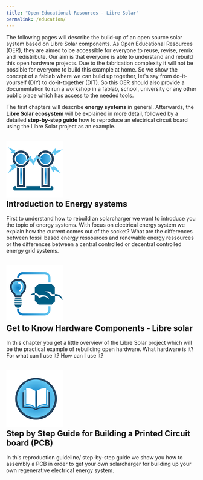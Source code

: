 ```yaml
---
title: "Open Educational Resources - Libre Solar"
permalink: /education/
---
```


The following pages will describe the build-up of an open source solar system based on Libre Solar components. As Open Educational Resources (OER), they are aimed to be accessible for everyone to reuse, revise, remix and redistribute.
Our aim is that everyone is able to understand and rebuild this open hardware projects.
Due to the fabrication complexity it will not be possible for everyone to build this example at home. So we show the concept of a fablab where we can build up together, let's say from do-it-yourself (DIY) to do-it-together (DIT).
So this OER should also provide a documentation to run a workshop in a fablab, school, university or any other public place which has access to the needed tools.

The first chapters will describe **energy systems** in general. Afterwards, the **Libre Solar ecosystem** will be explained in more detail, followed by a detailed **step-by-step guide** how to reproduce an electrical circuit board using the Libre Solar project as an example.


##  ![intro_energy](/media_files/Icons/icon_energy_system_tesla_coil.png) <br /> Introduction to Energy systems

First to understand how to rebuild an solarcharger we want to introduce you the topic of energy systems. With focus on electrical energy system we explain how the current comes out of the socket? What are the differences between fossil based energy ressources and renewable energy ressources or the differences between a central controlled or decentral controlled energy grid systems.


## ![intro_libresolar](/media_files/Icons/icon_get_to_know_libre_solar.png) <br /> Get to Know Hardware Components - Libre solar

In this chapter you get a little overview of the Libre Solar project which will be the practical example of rebuilding open hardware.
What hardware is it? For what can I use it? How can I use it?


<!-- ## ![intro_tools](/media_files/Icons/icon_tools_materials.png) <br /> Overview of fabrication tools and materials

For the reproduction of an electrical component like a PCB (printed circuit board) you will need some tools and machines you probably don't have at home. Therefore we want to describe the machines and tools as well as the materials you will need.
What machines and material do I need? How to use them in the correct way? -->


## ![intro_stepguide](/media_files/Icons/icon_stepguide.png) <br /> Step by Step Guide for Building a Printed Circuit board (PCB)

In this reproduction guideline/ step-by-step guide we show you how to assembly a PCB in order to get your own solarcharger for building up your own regenerative electrical energy system.
